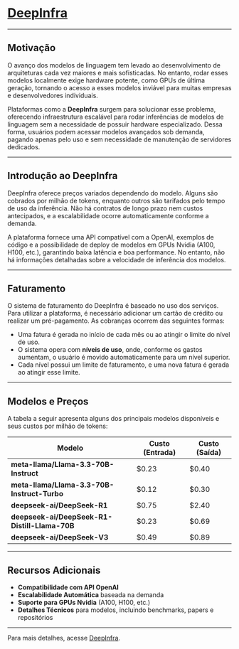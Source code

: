 # [DeepInfra](https://deepinfra.com/)

---
## Motivação

O avanço dos modelos de linguagem tem levado ao desenvolvimento de arquiteturas cada vez maiores e mais sofisticadas. No entanto, rodar esses modelos localmente exige hardware potente, como GPUs de última geração, tornando o acesso a esses modelos inviável para muitas empresas e desenvolvedores individuais. 

Plataformas como a **DeepInfra** surgem para solucionar esse problema, oferecendo infraestrutura escalável para rodar inferências de modelos de linguagem sem a necessidade de possuir hardware especializado. Dessa forma, usuários podem acessar modelos avançados sob demanda, pagando apenas pelo uso e sem necessidade de manutenção de servidores dedicados.

---
## Introdução ao DeepInfra

DeepInfra oferece preços variados dependendo do modelo. Alguns são cobrados por milhão de tokens, enquanto outros são tarifados pelo tempo de uso da inferência. Não há contratos de longo prazo nem custos antecipados, e a escalabilidade ocorre automaticamente conforme a demanda.

A plataforma fornece uma API compatível com a OpenAI, exemplos de código e a possibilidade de deploy de modelos em GPUs Nvidia (A100, H100, etc.), garantindo baixa latência e boa performance. No entanto, não há informações detalhadas sobre a velocidade de inferência dos modelos.

---
## Faturamento

O sistema de faturamento do DeepInfra é baseado no uso dos serviços. Para utilizar a plataforma, é necessário adicionar um cartão de crédito ou realizar um pré-pagamento. As cobranças ocorrem das seguintes formas:

- Uma fatura é gerada no início de cada mês ou ao atingir o limite do nível de uso.
- O sistema opera com **níveis de uso**, onde, conforme os gastos aumentam, o usuário é movido automaticamente para um nível superior.
- Cada nível possui um limite de faturamento, e uma nova fatura é gerada ao atingir esse limite.

---
## Modelos e Preços

A tabela a seguir apresenta alguns dos principais modelos disponíveis e seus custos por milhão de tokens:

| Modelo | Custo (Entrada) | Custo (Saída) |
|--------|----------------|---------------|
| **meta-llama/Llama-3.3-70B-Instruct** | $0.23 | $0.40 |
| **meta-llama/Llama-3.3-70B-Instruct-Turbo** | $0.12 | $0.30 |
| **deepseek-ai/DeepSeek-R1** | $0.75 | $2.40 |
| **deepseek-ai/DeepSeek-R1-Distill-Llama-70B** | $0.23 | $0.69 |
| **deepseek-ai/DeepSeek-V3** | $0.49 | $0.89 |

---
## Recursos Adicionais

- **Compatibilidade com API OpenAI**
- **Escalabilidade Automática** baseada na demanda
- **Suporte para GPUs Nvidia** (A100, H100, etc.)
- **Detalhes Técnicos** para modelos, incluindo benchmarks, papers e repositórios

---
Para mais detalhes, acesse [DeepInfra](https://deepinfra.com/).
